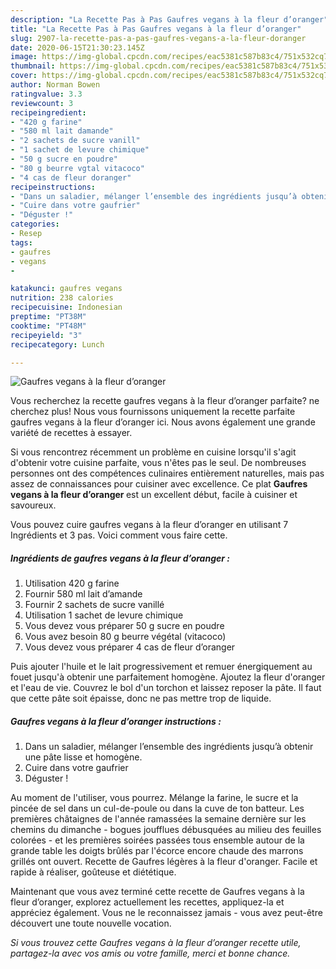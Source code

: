 ```yaml
---
description: "La Recette Pas à Pas Gaufres vegans à la fleur d’oranger"
title: "La Recette Pas à Pas Gaufres vegans à la fleur d’oranger"
slug: 2907-la-recette-pas-a-pas-gaufres-vegans-a-la-fleur-doranger
date: 2020-06-15T21:30:23.145Z
image: https://img-global.cpcdn.com/recipes/eac5381c587b83c4/751x532cq70/gaufres-vegans-a-la-fleur-doranger-photo-principale-de-la-recette.jpg
thumbnail: https://img-global.cpcdn.com/recipes/eac5381c587b83c4/751x532cq70/gaufres-vegans-a-la-fleur-doranger-photo-principale-de-la-recette.jpg
cover: https://img-global.cpcdn.com/recipes/eac5381c587b83c4/751x532cq70/gaufres-vegans-a-la-fleur-doranger-photo-principale-de-la-recette.jpg
author: Norman Bowen
ratingvalue: 3.3
reviewcount: 3
recipeingredient:
- "420 g farine"
- "580 ml lait damande"
- "2 sachets de sucre vanill"
- "1 sachet de levure chimique"
- "50 g sucre en poudre"
- "80 g beurre vgtal vitacoco"
- "4 cas de fleur doranger"
recipeinstructions:
- "Dans un saladier, mélanger l’ensemble des ingrédients jusqu’à obtenir une pâte lisse et homogène."
- "Cuire dans votre gaufrier"
- "Déguster !"
categories:
- Resep
tags:
- gaufres
- vegans
- 

katakunci: gaufres vegans  
nutrition: 238 calories
recipecuisine: Indonesian
preptime: "PT38M"
cooktime: "PT48M"
recipeyield: "3"
recipecategory: Lunch

---
```



![Gaufres vegans à la fleur d’oranger](https://img-global.cpcdn.com/recipes/eac5381c587b83c4/751x532cq70/gaufres-vegans-a-la-fleur-doranger-photo-principale-de-la-recette.jpg)

Vous recherchez la recette gaufres vegans à la fleur d’oranger parfaite? ne cherchez plus! Nous vous fournissons uniquement la recette parfaite gaufres vegans à la fleur d’oranger ici. Nous avons également une grande variété de recettes à essayer.

Si vous rencontrez récemment un problème en cuisine lorsqu'il s'agit d'obtenir votre cuisine parfaite, vous n'êtes pas le seul. De nombreuses personnes ont des compétences culinaires entièrement naturelles, mais pas assez de connaissances pour cuisiner avec excellence. Ce plat <strong> Gaufres vegans à la fleur d’oranger </strong> est un excellent début, facile à cuisiner et savoureux.

<!--inarticleads1-->

Vous pouvez cuire gaufres vegans à la fleur d’oranger en utilisant 7 Ingrédients et 3 pas. Voici comment vous faire cette.

##### Ingrédients de gaufres vegans à la fleur d’oranger :

1. Utilisation 420 g farine
1. Fournir 580 ml lait d’amande
1. Fournir 2 sachets de sucre vanillé
1. Utilisation 1 sachet de levure chimique
1. Vous devez vous préparer 50 g sucre en poudre
1. Vous avez besoin 80 g beurre végétal (vitacoco)
1. Vous devez vous préparer 4 cas de fleur d’oranger


Puis ajouter l&#39;huile et le lait progressivement et remuer énergiquement au fouet jusqu&#39;à obtenir une parfaitement homogène. Ajoutez la fleur d&#39;oranger et l&#39;eau de vie. Couvrez le bol d&#39;un torchon et laissez reposer la pâte. Il faut que cette pâte soit épaisse, donc ne pas mettre trop de liquide. 

<!--inarticleads2-->

##### Gaufres vegans à la fleur d’oranger instructions :

1. Dans un saladier, mélanger l’ensemble des ingrédients jusqu’à obtenir une pâte lisse et homogène.
1. Cuire dans votre gaufrier
1. Déguster !


Au moment de l&#39;utiliser, vous pourrez. Mélange la farine, le sucre et la pincée de sel dans un cul-de-poule ou dans la cuve de ton batteur. Les premières châtaignes de l&#39;année ramassées la semaine dernière sur les chemins du dimanche - bogues joufflues débusquées au milieu des feuilles colorées - et les premières soirées passées tous ensemble autour de la grande table les doigts brûlés par l&#39;écorce encore chaude des marrons grillés ont ouvert. Recette de Gaufres légères à la fleur d&#39;oranger. Facile et rapide à réaliser, goûteuse et diététique. 

<!--inarticleads1-->

<p>
Maintenant que vous avez terminé cette recette de Gaufres vegans à la fleur d’oranger, explorez actuellement les recettes, appliquez-la et appréciez également. Vous ne le reconnaissez jamais - vous avez peut-être découvert une toute nouvelle vocation.
</p>

<p>
<i>Si vous trouvez cette Gaufres vegans à la fleur d’oranger recette utile, partagez-la avec vos amis ou votre famille, merci et bonne chance.</i>
</p>

